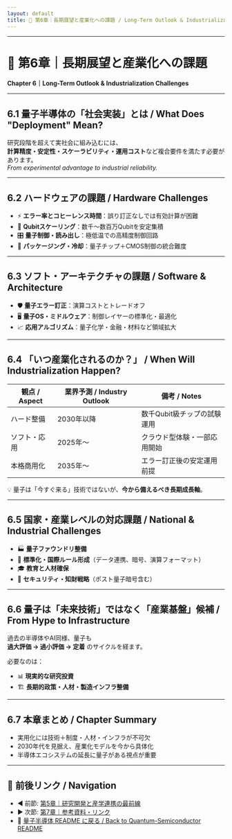 ```yaml
---
layout: default
title: 🚀 第6章｜長期展望と産業化への課題 / Long-Term Outlook & Industrialization Challenges
---
```


---

# 🚀 **第6章｜長期展望と産業化への課題**  
**Chapter 6｜Long-Term Outlook & Industrialization Challenges**

---

## 6.1 **量子半導体の「社会実装」とは / What Does "Deployment" Mean?**

研究段階を超えて実社会に組み込むには、  
**計算精度・安定性・スケーラビリティ・運用コスト**など複合要件を満たす必要があります。  
_From experimental advantage to industrial reliability._

---

## 6.2 **ハードウェアの課題 / Hardware Challenges**

- ⚡ **エラー率とコヒーレンス時間**：誤り訂正なしでは有効計算が困難  
- 📏 **Qubitスケーリング**：数千〜数百万Qubitを安定集積  
- 🎛 **量子制御・読み出し**：極低温での高精度制御回路  
- 🧊 **パッケージング・冷却**：量子チップ＋CMOS制御の統合難度

---

## 6.3 **ソフト・アーキテクチャの課題 / Software & Architecture**

- 🛡 **量子エラー訂正**：演算コストとトレードオフ  
- 🖥 **量子OS・ミドルウェア**：制御レイヤーの標準化・最適化  
- 📈 **応用アルゴリズム**：量子化学・金融・材料など領域拡大

---

## 6.4 **「いつ産業化されるのか？」 / When Will Industrialization Happen?**

| **観点 / Aspect** | **業界予測 / Industry Outlook** | **備考 / Notes** |
|-------------------|--------------------------------|------------------|
| ハード整備 | 2030年以降 | 数千Qubit級チップの試験運用 |
| ソフト・応用 | 2025年〜 | クラウド型体験・一部応用開始 |
| 本格商用化 | 2035年〜 | エラー訂正後の安定運用前提 |

💡 量子は「今すぐ来る」技術ではないが、**今から備えるべき長期成長軸**。

---

## 6.5 **国家・産業レベルの対応課題 / National & Industrial Challenges**

- 🏭 **量子ファウンドリ整備**  
- 📏 **標準化・国際ルール形成**（データ連携、暗号、演算フォーマット）  
- 🎓 **教育と人材確保**  
- 🔐 **セキュリティ・知財戦略**（ポスト量子暗号含む）

---

## 6.6 **量子は「未来技術」ではなく「産業基盤」候補 / From Hype to Infrastructure**

過去の半導体やAI同様、量子も  
**過大評価 → 過小評価 → 定着** のサイクルを経ます。  

必要なのは：
- 📊 **現実的な研究投資**  
- 🏗 **長期的政策・人材・製造インフラ整備**

---

## 6.7 **本章まとめ / Chapter Summary**

- 実用化には技術＋制度・人材・インフラが不可欠  
- 2030年代を見据え、産業化モデルを今から具体化  
- 半導体エコシステムの延長に量子がある視点が重要

---

## 🔗 **前後リンク / Navigation**
- ◀️ 前節: [第5章｜研究開発と産学連携の最前線](05_rd_alliance.md)  
- ▶️ 次節: [第7章｜参考資料・リンク](07_references.md)  
- 📘 [量子半導体 README に戻る / Back to Quantum-Semiconductor README](README.md)
